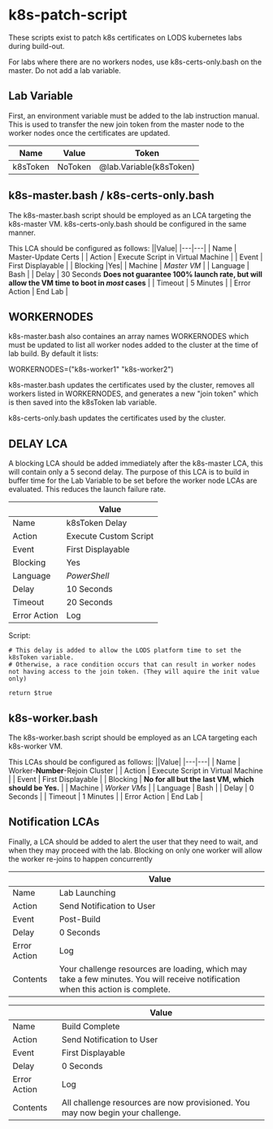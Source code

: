 # k8s-patch-script

These scripts exist to patch k8s certificates on LODS kubernetes labs during build-out.

For labs where there are no workers nodes, use k8s-certs-only.bash on the master. Do not add a lab variable.

## Lab Variable
First, an environment variable must be added to the lab instruction manual. 
This is used to transfer the new join token from the master node to the worker nodes once the certificates are updated.

| Name	| Value |	Token	|
|---|---|---|
| k8sToken | NoToken | @lab.Variable(k8sToken)	|

## k8s-master.bash / k8s-certs-only.bash
The k8s-master.bash script should be employed as an LCA targeting the k8s-master VM.
k8s-certs-only.bash should be configured in the same manner.

This LCA should be configured as follows:
||Value|
|---|---|
| Name	| Master-Update Certs |
| Action	| Execute Script in Virtual Machine |
| Event | First Displayable |
| Blocking |Yes|
| Machine |	*Master VM* |
| Language |	Bash |
| Delay | 30 Seconds **Does not guarantee 100% launch rate, but will allow the VM time to boot in *most* cases** |
| Timeout	| 5 Minutes |
| Error Action |	End Lab |

 ## WORKERNODES
 k8s-master.bash also containes an array names WORKERNODES which must be updated to list all worker nodes added to the cluster at the time of lab build.
 By default it lists:
 
 WORKERNODES=("k8s-worker1" "k8s-worker2")

k8s-master.bash updates the certificates used by the cluster, removes all workers listed in WORKERNODES, and generates a new "join token" which is then saved into the k8sToken lab variable.

k8s-certs-only.bash updates the certificates used by the cluster.

## DELAY LCA
A blocking LCA should be added immediately after the k8s-master LCA, this will contain only a 5 second delay.
The purpose of this LCA is to build in buffer time for the Lab Variable to be set before the worker node LCAs are evaluated.
This reduces the launch failure rate.

||Value|
|---|---|
| Name	| k8sToken Delay |
| Action	| Execute Custom Script |
| Event | First Displayable |
| Blocking |Yes|
| Language |	*PowerShell* |
| Delay | 10 Seconds |
| Timeout	| 20 Seconds |
| Error Action |	Log |

Script:
```
# This delay is added to allow the LODS platform time to set the k8sToken variable.
# Otherwise, a race condition occurs that can result in worker nodes not having access to the join token. (They will aquire the init value only)

return $true
```

## k8s-worker.bash
The k8s-worker.bash script should be employed as an LCA targeting each k8s-worker VM.

This LCAs should be configured as follows:
||Value|
|---|---|
| Name	| Worker-**Number**-Rejoin Cluster |
| Action	| Execute Script in Virtual Machine |
| Event | First Displayable |
| Blocking | **No for all but the last VM, which should be Yes.** |
| Machine |	*Worker VMs* |
| Language |	Bash |
| Delay | 0 Seconds |
| Timeout	| 1 Minutes |
| Error Action |	End Lab |

## Notification LCAs
Finally, a LCA should be added to alert the user that they need to wait, and when they may proceed with the lab.
Blocking on only one worker will allow the worker re-joins to happen concurrently

||Value|
|---|---|
| Name	| Lab Launching |
| Action	| Send Notification to User |
| Event | Post-Build |
| Delay | 0 Seconds |
| Error Action |	Log |
| Contents | Your challenge resources are loading, which may take a few minutes. You will receive notification when this action is complete. |

||Value|
|---|---|
| Name	| Build Complete |
| Action	| Send Notification to User |
| Event | First Displayable |
| Delay | 0 Seconds |
| Error Action |	Log |
| Contents | All challenge resources are now provisioned. You may now begin your challenge. |
